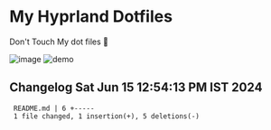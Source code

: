# My Hyprland Dotfiles
  Don't Touch My dot files 🙂
  
  ![image](https://github.com/ALEX5402/dotfiles/assets/76860596/2fbe6020-4d76-4cf7-b052-58ff43cda405)
  ![demo](https://github.com/ALEX5402/dotfiles/assets/76860596/ff68bba7-e8da-49d3-a716-3ed3d73cfc25)
  
## Changelog Sat Jun 15 12:54:13 PM IST 2024
```
 README.md | 6 +-----
 1 file changed, 1 insertion(+), 5 deletions(-)
```
 
